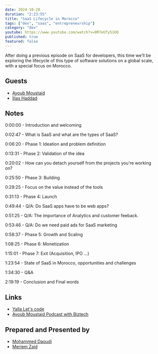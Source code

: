 ```yaml
---
date: 2024-10-20
duration: "2:23:55"
title: "SaaS Lifecycle in Morocco"
tags: ["dev", "saas", "entrepreneurship"]
category: "dev"
youtube: https://www.youtube.com/watch?v=0R7eUTy51UQ
published: true
featured: false
---
```


After doing a previous episode on SaaS for developers, this time we’ll be exploring the lifecycle of this type of software solutions on a global scale, with a special focus on Morocco.

## Guests

- [Ayoub Moustaid](https://x.com/mstdayoub)
- [Ilias Haddad](https://x.com/iliashaddad3)

## Notes

0:00:00 - Introduction and welcoming

0:02:47 - What is SaaS and what are the types of SaaS?

0:06:20 - Phase 1: Ideation and problem definition

0:13:31 - Phase 2: Validation of the idea

0:20:02 - How can you detach yourself from the projects you're working on?

0:25:50 - Phase 3: Building

0:29:25 - Focus on the value instead of the tools

0:31:13 - Phase 4: Launch

0:49:44 - Q/A: Do SaaS apps have to be web apps?

0:51:25 - Q/A: The importance of Analytics and customer feeback.

0:53:46 - Q/A: Do we need paid ads for SaaS marketing

0:58:37 - Phase 5: Growth and Scaling

1:08:25 - Phase 6: Monetization

1:15:01 - Phase 7: Exit (Acquisition, IPO ...)

1:23:54 - State of SaaS in Morocco, opportunities and challenges

1:34:30 - Q&A

2:19:19 - Conclusion and Final words

## Links

- [Yalla Let's code](https://www.youtube.com/playlist?list=PLH2oZGX8fDGXhrI3PbugKfSp17YDiY9-N)
- [Ayoub Moustaid Podcast with Biztech](https://www.youtube.com/watch?v=RpYXH5cpxno)

## Prepared and Presented by

- [Mohammed Daoudi](https://www.iduoad.com)
- [Meriem Zaid](https://www.linkedin.com/in/meriem-zaid-652852187/)
